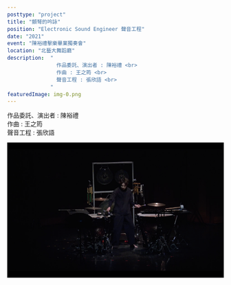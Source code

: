 ```yaml
---
posttype: "project"
title: "顫弩的吟詠"
position: "Electronic Sound Engineer 聲音工程"
date: "2021"
event: "陳裕禮擊樂畢業獨奏會"
location: "北藝大舞蹈廳"
description:  "
                作品委託、演出者 : 陳裕禮 <br>
                作曲 : 王之筠 <br>
                聲音工程 : 張欣語 <br>
              "
featuredImage: img-0.png
---
```

作品委託、演出者 : 陳裕禮 <br>
作曲 : 王之筠 <br>
聲音工程 : 張欣語 <br>
<div class="project_box">
<img class="project_subimg" src="./img-0.png">
</div>
<div class="project_box"></div>
